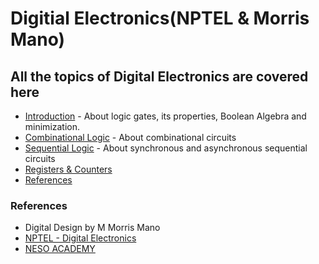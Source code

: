 # Digitial Electronics(NPTEL & Morris Mano)

## All the topics of Digital Electronics are covered here

* [Introduction](/Digital%20Electronics/introduction.md) - About logic gates, its properties, Boolean Algebra and minimization.
* [Combinational Logic](/Digital%20Electronics/combinational.md) - About combinational circuits
* [Sequential Logic](/Digital%20Electronics/sequential.md) - About synchronous and asynchronous sequential circuits
* [Registers & Counters](/Digital%20Electronics/register.md)
* [References](/Digital%20Electronics/digital_electronics.md#References)

### References

* Digital Design by M Morris Mano
* [NPTEL - Digital Electronics](https://www.youtube.com/playlist?list=PL803563859BF7ED8C)
* [NESO ACADEMY](https://www.youtube.com/playlist?list=PLBlnK6fEyqRjMH3mWf6kwqiTbT798eAOm)

